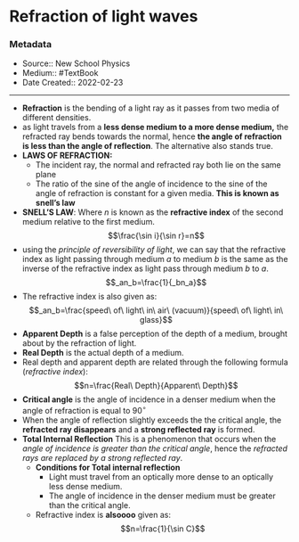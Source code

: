# Refraction of light waves

### Metadata
- Source:: New School Physics
- Medium:: #TextBook 
- Date Created:: 2022-02-23
- - - 

- **Refraction** is the bending of a light ray as it passes from two media of different densities.
- as light travels from a **less dense medium to a more dense medium,** the refracted ray bends towards the normal, hence **the angle of refraction is less than the angle of reflection**. The alternative also stands true.
- **LAWS OF REFRACTION:** 
	- The incident ray, the normal and refracted ray both lie on the same plane 
	- The ratio of the sine of the angle of incidence to the sine of the angle of refraction is constant for a given media. **This is known as snell’s law**
- **SNELL’S LAW**: Where $n$  is known as the **refractive index** of the second medium relative to the first medium. $$\frac{\sin i}{\sin r}=n$$
- using the *principle of reversibility of light*, we can say that the refractive index as light passing through medium $a$ to medium $b$ is the same as the inverse of the refractive index as light pass through medium $b$ to $a$. $$_an_b=\frac{1}{_bn_a}$$
- The refractive index is also given as: $$_an_b=\frac{speed\ of\ light\ in\ air\ (vacuum)}{speed\ of\ light\ in\ glass}$$
- **Apparent Depth** is a false perception of the depth of a medium, brought about by the refraction of light. 
- **Real Depth** is the actual depth of a medium.
- Real depth and apparent depth are related through the following formula (*refractive index*): $$n=\frac{Real\ Depth}{Apparent\ Depth}$$
- **Critical angle** is the angle of incidence in a denser medium when the angle of refraction is equal to $90^\circ$ 
- When the angle of reflection slightly exceeds the the critical angle, the **refracted ray disappears** and a **strong reflected ray** is formed. 
- **Total Internal Reflection** This is a phenomenon that occurs when the *angle of incidence is greater than the critical angle*, hence the *refracted rays are replaced by a strong reflected ray*. 
	- **Conditions for Total internal reflection**
		- Light must travel from an optically more dense to an optically less dense medium.
		- The angle of incidence in the denser medium must be greater than the critical angle.
	- Refractive index is **alsoooo** given as: $$n=\frac{1}{\sin C}$$
